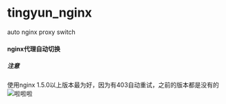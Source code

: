 # tingyun_nginx
auto nginx proxy switch

#### nginx代理自动切换
##### 注意  
使用nginx 1.5.0以上版本最为好，因为有403自动重试，之前的版本都是没有的  
![啦啦啦](https://github.com/tingyunsay/tingyun_nginx/raw/master/img/version_change.png)




